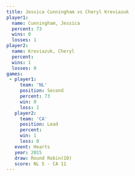 ```yaml
---
title: Jessica Cunningham vs Cheryl Kreviazuk
player1:                   
  name: Cunningham, Jessica
  percent: 73              
  wins: 0                  
  losses: 1                
player2:                   
  name: Kreviazuk, Cheryl  
  percent:                 
  wins: 1                  
  losses: 0                
games:
 - player1:          
     team: 'NL'      
     position: Second
     percent: 73     
     win: 0          
     loss: 1         
   player2:        
     team: 'CA'    
     position: Lead
     percent:      
     win: 1        
     loss: 0       
   event: Hearts        
   year: 2015           
   draw: Round Robin(10)
   score: NL 5 - CA 11  
---
```

